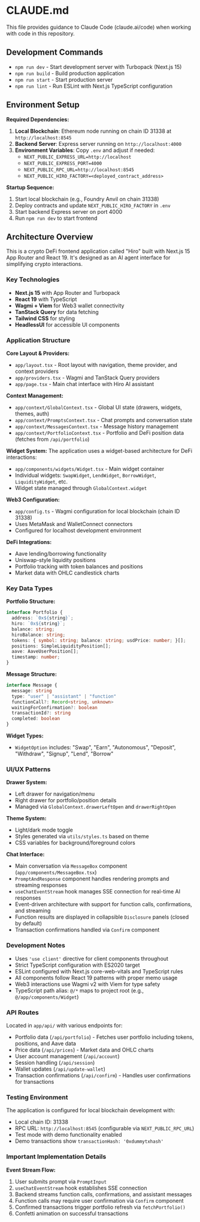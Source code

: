 # CLAUDE.md

This file provides guidance to Claude Code (claude.ai/code) when working with code in this repository.

## Development Commands

- `npm run dev` - Start development server with Turbopack (Next.js 15)
- `npm run build` - Build production application
- `npm run start` - Start production server
- `npm run lint` - Run ESLint with Next.js TypeScript configuration

## Environment Setup

**Required Dependencies:**
1. **Local Blockchain**: Ethereum node running on chain ID 31338 at `http://localhost:8545`
2. **Backend Server**: Express server running on `http://localhost:4000`
3. **Environment Variables**: Copy `.env` and adjust if needed:
   - `NEXT_PUBLIC_EXPRESS_URL=http://localhost`
   - `NEXT_PUBLIC_EXPRESS_PORT=4000`
   - `NEXT_PUBLIC_RPC_URL=http://localhost:8545`
   - `NEXT_PUBLIC_HIRO_FACTORY=<deployed_contract_address>`

**Startup Sequence:**
1. Start local blockchain (e.g., Foundry Anvil on chain 31338)
2. Deploy contracts and update `NEXT_PUBLIC_HIRO_FACTORY` in `.env`
3. Start backend Express server on port 4000
4. Run `npm run dev` to start frontend

## Architecture Overview

This is a crypto DeFi frontend application called "Hiro" built with Next.js 15 App Router and React 19. It's designed as an AI agent interface for simplifying crypto interactions.

### Key Technologies
- **Next.js 15** with App Router and Turbopack
- **React 19** with TypeScript
- **Wagmi + Viem** for Web3 wallet connectivity
- **TanStack Query** for data fetching
- **Tailwind CSS** for styling
- **HeadlessUI** for accessible UI components

### Application Structure

**Core Layout & Providers:**
- `app/layout.tsx` - Root layout with navigation, theme provider, and context providers
- `app/providers.tsx` - Wagmi and TanStack Query providers
- `app/page.tsx` - Main chat interface with Hiro AI assistant

**Context Management:**
- `app/context/GlobalContext.tsx` - Global UI state (drawers, widgets, themes, auth)
- `app/context/PromptsContext.tsx` - Chat prompts and conversation state
- `app/context/MessagesContext.tsx` - Message history management
- `app/context/PortfolioContext.tsx` - Portfolio and DeFi position data (fetches from `/api/portfolio`)

**Widget System:**
The application uses a widget-based architecture for DeFi interactions:
- `app/components/widgets/Widget.tsx` - Main widget container
- Individual widgets: `SwapWidget`, `LendWidget`, `BorrowWidget`, `LiquidityWidget`, etc.
- Widget state managed through `GlobalContext.widget`

**Web3 Configuration:**
- `app/config.ts` - Wagmi configuration for local blockchain (chain ID 31338)
- Uses MetaMask and WalletConnect connectors
- Configured for localhost development environment

**DeFi Integrations:**
- Aave lending/borrowing functionality
- Uniswap-style liquidity positions
- Portfolio tracking with token balances and positions
- Market data with OHLC candlestick charts

### Key Data Types

**Portfolio Structure:**
```typescript
interface Portfolio {
  address: `0x${string}`;
  hiro: `0x${string}`;
  balance: string;
  hiroBalance: string;
  tokens: { symbol: string; balance: string; usdPrice: number; }[];
  positions: SimpleLiquidityPosition[];
  aave: AaveUserPosition[];
  timestamp: number;
}
```

**Message Structure:**
```typescript
interface Message {
  message: string
  type: "user" | "assistant" | "function"
  functionCall?: Record<string, unknown>
  waitingForConfirmation?: boolean
  transactionId?: string
  completed: boolean
}
```

**Widget Types:**
- `WidgetOption` includes: "Swap", "Earn", "Autonomous", "Deposit", "Withdraw", "Signup", "Lend", "Borrow"

### UI/UX Patterns

**Drawer System:**
- Left drawer for navigation/menu
- Right drawer for portfolio/position details
- Managed via `GlobalContext.drawerLeftOpen` and `drawerRightOpen`

**Theme System:**
- Light/dark mode toggle
- Styles generated via `utils/styles.ts` based on theme
- CSS variables for background/foreground colors

**Chat Interface:**
- Main conversation via `MessageBox` component (`app/components/MessageBox.tsx`)
- `PromptAndResponse` component handles rendering prompts and streaming responses
- `useChatEventStream` hook manages SSE connection for real-time AI responses
- Event-driven architecture with support for function calls, confirmations, and streaming
- Function results are displayed in collapsible `Disclosure` panels (closed by default)
- Transaction confirmations handled via `Confirm` component

### Development Notes

- Uses `'use client'` directive for client components throughout
- Strict TypeScript configuration with ES2020 target
- ESLint configured with Next.js core-web-vitals and TypeScript rules
- All components follow React 19 patterns with proper memo usage
- Web3 interactions use Wagmi v2 with Viem for type safety
- TypeScript path alias: `@/*` maps to project root (e.g., `@/app/components/Widget`)

### API Routes

Located in `app/api/` with various endpoints for:
- Portfolio data (`/api/portfolio`) - Fetches user portfolio including tokens, positions, and Aave data
- Price data (`/api/prices`) - Market data and OHLC charts
- User account management (`/api/account`)
- Session handling (`/api/session`)
- Wallet updates (`/api/update-wallet`)
- Transaction confirmations (`/api/confirm`) - Handles user confirmations for transactions

### Testing Environment

The application is configured for local blockchain development with:
- Local chain ID: 31338
- RPC URL: `http://localhost:8545` (configurable via `NEXT_PUBLIC_RPC_URL`)
- Test mode with demo functionality enabled
- Demo transactions show `transactionHash: '0xdummytxhash'`

### Important Implementation Details

**Event Stream Flow:**
1. User submits prompt via `PromptInput`
2. `useChatEventStream` hook establishes SSE connection
3. Backend streams function calls, confirmations, and assistant messages
4. Function calls may require user confirmation via `Confirm` component
5. Confirmed transactions trigger portfolio refresh via `fetchPortfolio()`
6. Confetti animation on successful transactions